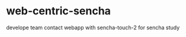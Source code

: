 web-centric-sencha
==================

develope team contact webapp with sencha-touch-2 for sencha study